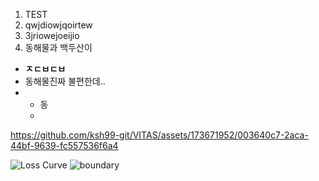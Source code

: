
1. TEST
2. qwjdiowjqoirtew
3. 3jriowejoeijio
4. 동해물과 백두산이

- **ㅈㄷㅂㄷㅂ**
- 동해물진짜 불편한데..
- - 동
  - 
https://github.com/ksh99-git/VITAS/assets/173671952/003640c7-2aca-44bf-9639-fc557536f6a4

![Loss Curve](https://github.com/ksh99-git/VITAS/assets/173671952/97367e56-b7f6-45ba-b03a-2beaa0f37a6a)
![boundary](https://github.com/ksh99-git/VITAS/assets/173671952/78badeb3-49cb-4a30-b780-e330e07256e7)
